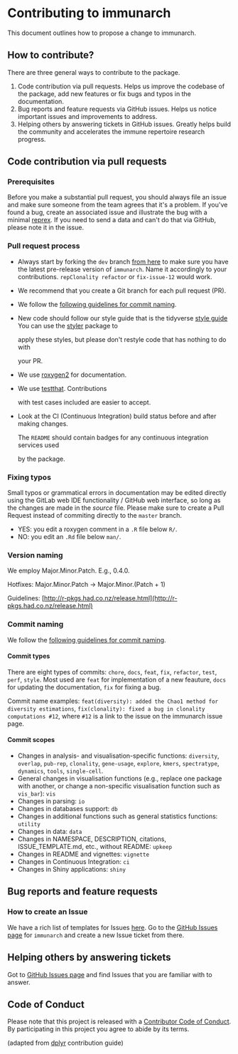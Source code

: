 # Contributing to immunarch

This document outlines how to propose a change to immunarch.

## How to contribute?

There are three general ways to contribute to the package.

1. Code contribution via pull requests. Helps us improve the codebase of the package, add new features or fix bugs and typos in the documentation.
2. Bug reports and feature requests via GitHub issues. Helps us notice important issues and improvements to address.
3. Helping others by answering tickets in GitHub issues. Greatly helps build the community and accelerates the immune repertoire research progress.

## Code contribution via pull requests

### Prerequisites

Before you make a substantial pull request, you should always file an issue and make sure someone from the team agrees that it's a problem. If you've found a bug, create an associated issue and illustrate the bug with a minimal [reprex](https://www.tidyverse.org/help/#reprex). If you need to send a data and can't do that via GitHub, please note it in the issue.

### Pull request process

* Always start by forking the `dev` branch [from here](https://github.com/immunomind/immunarch/tree/dev) to make sure you have the latest pre-release version of `immunarch`. Name it accordingly to your contributions. `repClonality refactor` or `fix-issue-12` would work.
* We recommend that you create a Git branch for each pull request \(PR\).  
* We follow the [following guidelines for commit naming](https://medium.com/@kevinkreuzer/the-way-to-fully-automated-releases-in-open-source-projects-44c015f38fd6).
* New code should follow our style guide that is the tidyverse [style guide](http://style.tidyverse.org) You can use the [styler](https://CRAN.R-project.org/package=styler) package to

  apply these styles, but please don't restyle code that has nothing to do with 

  your PR.  

* We use [roxygen2](https://cran.r-project.org/package=roxygen2) for documentation.  
* We use [testthat](https://cran.r-project.org/package=testthat). Contributions

  with test cases included are easier to accept.

* Look at the CI \(Continuous Integration\) build status before and after making changes.

  The `README` should contain badges for any continuous integration services used

  by the package.

### Fixing typos

Small typos or grammatical errors in documentation may be edited directly using the GitLab web IDE functionality / GitHub web interface, so long as the changes are made in the _source_ file. Please make sure to create a Pull Request instead of commiting directly to the `master` branch.

* YES: you edit a roxygen comment in a `.R` file below `R/`.
* NO: you edit an `.Rd` file below `man/`.

### Version naming

We employ Major.Minor.Patch. E.g., 0.4.0.

Hotfixes: Major.Minor.Patch → Major.Minor.\(Patch + 1\)

Guidelines: [http://r-pkgs.had.co.nz/release.html](http://r-pkgs.had.co.nz/release.html)

### Commit naming

We follow the [following guidelines for commit naming](https://medium.com/@kevinkreuzer/the-way-to-fully-automated-releases-in-open-source-projects-44c015f38fd6).

#### Commit types

There are eight types of commits: `chore`, `docs`, `feat`, `fix`, `refactor`, `test`, `perf`, `style`. Most used are `feat` for implementation of a new feauture, `docs` for updating the documentation, `fix` for fixing a bug.

Commit name examples: `feat(diversity): added the Chao1 method for diversity estimations`, `fix(clonality): fixed a bug in clonality computations #12`, where `#12` is a link to the issue on the immunarch issue page.

#### Commit scopes

* Changes in analysis- and visualisation-specific functions: `diversity`, `overlap`, `pub-rep`, `clonality`, `gene-usage`, `explore`, `kmers`, `spectratype`, `dynamics`, `tools`, `single-cell`.
* General changes in visualisation functions \(e.g., replace one package with another, or change a non-specific visualisation function such as `vis_bar`\): `vis`
* Changes in parsing: `io`
* Changes in databases support: `db`
* Changes in additional functions such as general statistics functions: `utility`
* Changes in data: `data`
* Changes in NAMESPACE, DESCRIPTION, citations, ISSUE\_TEMPLATE.md, etc., without README: `upkeep`
* Changes in README and vignettes: `vignette`
* Changes in Continuous Integration: `ci`
* Changes in Shiny applications: `shiny`

## Bug reports and feature requests

### How to create an Issue

We have a rich list of templates for Issues [here](https://github.com/immunomind/immunarch/tree/master/.github/ISSUE_TEMPLATE). Go to the [GitHub Issues page](https://github.com/immunomind/immunarch/issues) for `immunarch` and create a new Issue ticket from there.

## Helping others by answering tickets

Got to [GitHub Issues page](https://github.com/immunomind/immunarch/issues) and find Issues that you are familiar with to answer.

## Code of Conduct

Please note that this project is released with a [Contributor Code of Conduct](code-of-conduct.md). By participating in this project you agree to abide by its terms.

\(adapted from [dplyr](https://github.com/tidyverse/dplyr/blob/master/.github/CONTRIBUTING.md) contribution guide\)

